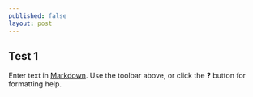 ```yaml
---
published: false
layout: post
---
```


## Test 1

Enter text in [Markdown](http://daringfireball.net/projects/markdown/). Use the toolbar above, or click the **?** button for formatting help.

